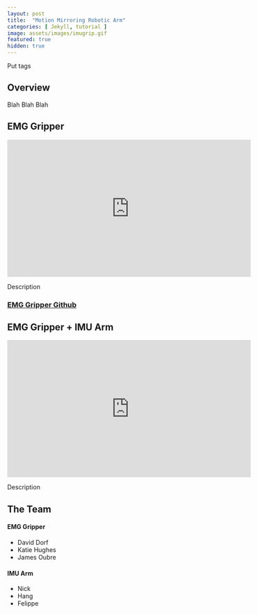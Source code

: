 ```yaml
---
layout: post
title:  "Motion Mirroring Robotic Arm"
categories: [ Jekyll, tutorial ]
image: assets/images/imugrip.gif
featured: true
hidden: true
---
```

Put tags 

## Overview
Blah Blah Blah


## EMG Gripper

<div align="center"><iframe width="560" height="315" src="https://www.youtube.com/embed/6Y9bxQ33sTY" title="YouTube video player" frameborder="0" allow="accelerometer; autoplay; clipboard-write; encrypted-media; gyroscope; picture-in-picture" allowfullscreen></iframe></div>

Description

### [EMG Gripper Github](https://github.com/oubrejames/botchocolate)

## EMG Gripper + IMU Arm

<div align="center"><iframe width="560" height="315" src="https://www.youtube.com/embed/xjytBSXibu4" title="YouTube video player" frameborder="0" allow="accelerometer; autoplay; clipboard-write; encrypted-media; gyroscope; picture-in-picture" allowfullscreen></iframe></div>

Description

## The Team
#### EMG Gripper
* David Dorf
* Katie Hughes
* James Oubre

#### IMU Arm
* Nick
* Hang
* Felippe


